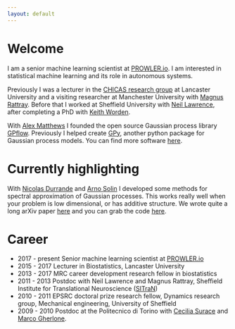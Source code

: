 ```yaml
---
layout: default
---
```

# Welcome
I am a senior machine learning scientist at [PROWLER.io](http://prowler.io). I am interested in statistical machine learning and its role in autonomous systems.

Previously I was a lecturer in the [CHICAS research group](http://chicas.lancaster-university.uk) at Lancaster University and a 
visiting researcher at Manchester University with [Magnus Rattray](http://www.ls.manchester.ac.uk/people/profile/?alias=rattraym).
Before that I worked at Sheffield University with [Neil Lawrence](https://www.sheffield.ac.uk/neuroscience/staff/lawrence), after completing a PhD with [Keith Worden](http://shef.ac.uk/drg/people/keith).

With [Alex Matthews](http://mlg.eng.cam.ac.uk/?portfolio=alex-matthews) I founded the open source Gaussian process library [GPflow](https://github.com/GPflow/GPflow). Previously
I helped create [GPy](http://github.com/sheffieldML/GPy), another python package for Gaussian process models. You can find more software [here](code).

# Currently highlighting

With [Nicolas Durrande](https://sites.google.com/site/nicolasdurrandehomepage/) and [Arno Solin](http://becs.aalto.fi/~asolin/) I developed some methods for spectral approximation of Gaussian processes. This works really well when your problem is low dimensional, or has additive structure. We wrote quite a long arXiv paper [here](https://arxiv.org/abs/1611.06740) and you can grab the code [here](http://github.com/jameshensman/vff). 


# Career

 - 2017 - present Senior machine learning scientist at [PROWLER.io](http://prowler.io)
 - 2015 - 2017 Lecturer in Biostatistics, Lancaster University
 - 2013 - 2017 MRC career development research fellow in biostatistics
 - 2011 - 2013 Postdoc with Neil Lawrence and Magnus Rattray, Sheffield Institute for Translational Neuroscience ([SITraN](http://sitran.org))
 - 2010 - 2011 EPSRC doctoral prize research fellow, Dynamics research group, Mechanical engineering, University of Sheffield
 - 2009 - 2010 Postdoc at the Politecnico di Torino with [Cecilia Surace](https://didattica.polito.it/portal/pls/portal/sviluppo.scheda_pers_swas.show?m=001897) and [Marco Gherlone](https://didattica.polito.it/portal/pls/portal/sviluppo.scheda_pers_swas.show?m=003226). 
